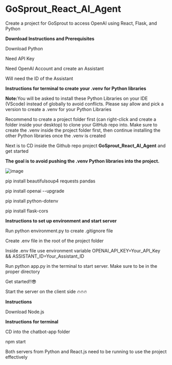 # GoSprout_React_AI_Agent
Create a project for GoSprout to access OpenAI using React, Flask, and Python



<p></p>
<p><strong>Download Instructions and Prerequisites</strong></p>
<p></p>
<p>Download Python</p>
<p></p>
<p>Need API Key</p>
<p></p>
<p>Need OpenAI Account and create an Assistant</p>
<p></p>
<p>Will need the ID of the Assistant</p>
<p></p>
<p><strong>Instructions for terminal to create your .venv for Python libraries</strong></p>
<p></p>
<p><strong>Note:</strong>You will be asked to install these Python Libraries on your IDE (VScode) instead of globally to avoid conflicts. Please say allow and pick a version to create a .venv for your Python Libraries</p>
<p></p>
<p>Recommend to create a project folder first (can right-click and create a folder inside your desktop) to clone your GitHub repo into. Make sure to create the .venv inside the project folder first, then continue installing the other Python libraries once the .venv is created</p>
<p>Next is to CD inside the Github repo project <strong>GoSprout_React_AI_Agent</strong> and get started</p>
<p><strong>The goal is to avoid pushing the .venv Python libraries into the project.</strong></p>

![image](https://github.com/user-attachments/assets/6c2f0dc9-8f33-409d-805e-d99cd27c59ba)


<p></p>
<p>pip install beautifulsoup4 requests pandas</p>
<p></p>
<p>pip install openai --upgrade</p>
<p></p>
<p>pip install python-dotenv</p>
<p></p>
<p>pip install flask-cors</p>
<p></p>
<p><strong>Instructions to set up environment and start server</strong></p>
<p></p>
<p>Run python environment.py to create .gitignore file</p>
<p></p>
<p>Create .env file in the root of the project folder</p>
<p></p>
<p>Inside .env file use environment variable OPENAI_API_KEY=Your_API_Key && ASSISTANT_ID=Your_Assistant_ID</p>
<p></p>
<p>Run python app.py in the terminal to start server. Make sure to be in the proper directory</p>
<p></p>
<p></p>
<p>Get started!!😎 </p>



Start the server on the client side 🔥🔥🔥
<p></p>
<p><strong>Instructions</strong></p>
<p></p>
<p>Download Node.js</p>
<p></p>
<p><strong>Instructions for terminal</strong></p>
<p></p>
<p>CD into the chatbot-app folder</p>
<p>npm start</p>
<p></p>
<p>Both servers from Python and React.js need to be running to use the project effectively</p>



